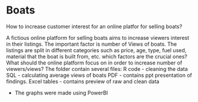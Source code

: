 # Boats
How to increase customer interest for an online platfor for selling boats?

A fictious online platform for selling boats aims to increase viewers interest in their listings. The important factor is number of Views of boats.
The listings are split in different categories such as price, age, type, fuel used, material that the boat is built from, etc.
which factors are the crucial ones? What should the online platform focus on in order to increase number of viewers/views?
The folder contain several files:
R code - cleaning the data
SQL -  calculating average views of boats
PDF - contains ppt presentation of findings. 
Excel tables - contains preview of raw and clean data

* The graphs were made using PowerBI
